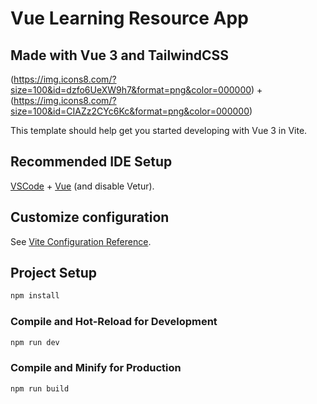 # Vue Learning Resource App

## Made with Vue 3 and TailwindCSS

(https://img.icons8.com/?size=100&id=dzfo6UeXW9h7&format=png&color=000000) + (https://img.icons8.com/?size=100&id=CIAZz2CYc6Kc&format=png&color=000000)

This template should help get you started developing with Vue 3 in Vite.

## Recommended IDE Setup

[VSCode](https://code.visualstudio.com/) + [Vue](https://marketplace.visualstudio.com/items?itemName=Vue.volar) (and disable Vetur).

## Customize configuration

See [Vite Configuration Reference](https://vite.dev/config/).

## Project Setup

```sh
npm install
```

### Compile and Hot-Reload for Development

```sh
npm run dev
```

### Compile and Minify for Production

```sh
npm run build
```
